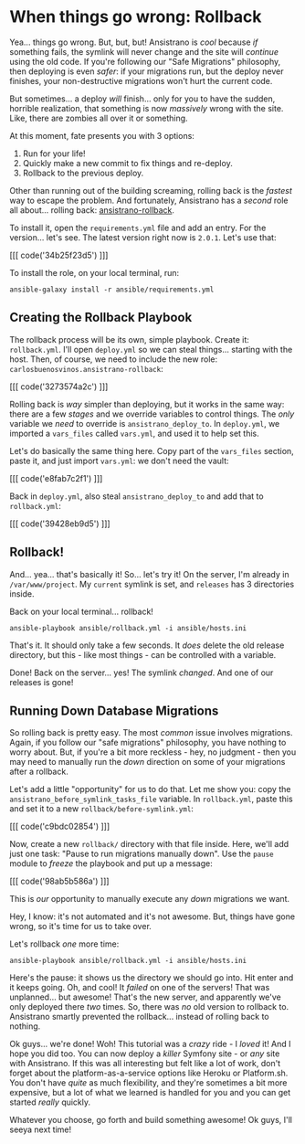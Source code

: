 # When things go wrong: Rollback

Yea... things go wrong. But, but, but! Ansistrano is *cool* because *if* something
fails, the symlink will never change and the site will *continue* using the old
code. If you're following our "Safe Migrations" philosophy, then deploying is even
*safer*: if your migrations run, but the deploy never finishes, your non-destructive
migrations won't hurt the current code.

But sometimes... a deploy *will* finish... only for you to have the sudden, horrible
realization, that something is now *massively* wrong with the site. Like, there
are zombies all over it or something.

At this moment, fate presents you with 3 options:

1. Run for your life!
2. Quickly make a new commit to fix things and re-deploy.
3. Rollback to the previous deploy.

Other than running out of the building screaming, rolling back is the *fastest*
way to escape the problem. And fortunately, Ansistrano has a *second* role all
about... rolling back: [ansistrano-rollback][ansistrano_rollback].

To install it, open the `requirements.yml` file and add an entry. For the version...
let's see. The latest version right now is `2.0.1`. Let's use that:

[[[ code('34b25f23d5') ]]]

To install the role, on your local terminal, run:

```terminal
ansible-galaxy install -r ansible/requirements.yml
```

## Creating the Rollback Playbook

The rollback process will be its own, simple playbook. Create it: `rollback.yml`.
I'll open `deploy.yml` so we can steal things... starting with the host. Then, of
course, we need to include the new role: `carlosbuenosvinos.ansistrano-rollback`:

[[[ code('3273574a2c') ]]]

Rolling back is *way* simpler than deploying, but it works in the same way: there
are a few *stages* and we override variables to control things. The *only* variable
we *need* to override is `ansistrano_deploy_to`. In `deploy.yml`, we imported a
`vars_files` called `vars.yml`, and used it to help set this.

Let's do basically the same thing here. Copy part of the `vars_files` section, paste
it, and just import `vars.yml`: we don't need the vault:

[[[ code('e8fab7c2f1') ]]]

Back in `deploy.yml`, also steal `ansistrano_deploy_to` and add that to `rollback.yml`:

[[[ code('39428eb9d5') ]]]

## Rollback!

And... yea... that's basically it! So... let's try it! On the server, I'm already
in `/var/www/project`. My `current` symlink is set, and `releases` has 3 directories
inside.

Back on your local terminal... rollback!

```terminal
ansible-playbook ansible/rollback.yml -i ansible/hosts.ini
```

That's it. It should only take a few seconds. It *does* delete the old release
directory, but this - like most things - can be controlled with a variable.

Done! Back on the server... yes! The symlink *changed*. And one of our releases
is gone!

## Running Down Database Migrations

So rolling back is pretty easy. The most *common* issue involves migrations. Again,
if you follow our "safe migrations" philosophy, you have nothing to worry about.
But, if you're a bit more reckless - hey, no judgment - then you may need to manually
run the *down* direction on some of your migrations after a rollback.

Let's add a little "opportunity" for us to do that. Let me show you: copy the
`ansistrano_before_symlink_tasks_file` variable. In `rollback.yml`, paste this
and set it to a new `rollback/before-symlink.yml`:

[[[ code('c9bdc02854') ]]]

Now, create a new `rollback/` directory with that file inside. Here, we'll add
just one task: "Pause to run migrations manually down". Use the `pause` module
to *freeze* the playbook and put up a message:

[[[ code('98ab5b586a') ]]]

This is *our* opportunity to manually execute any *down* migrations we want.

Hey, I know: it's not automated and it's not awesome. But, things have gone wrong,
so it's time for us to take over.

Let's rollback *one* more time:

```terminal-silent
ansible-playbook ansible/rollback.yml -i ansible/hosts.ini
```

Here's the pause: it shows us the directory we should go into. Hit enter and it
keeps going. Oh, and cool! It *failed* on one of the servers! That was unplanned...
but awesome! That's the new server, and apparently we've only deployed there *two*
times. So, there was *no* old version to rollback to. Ansistrano smartly prevented
the rollback... instead of rolling back to nothing.

Ok guys... we're done! Woh! This tutorial was a *crazy* ride - I *loved* it! And
I hope you did too. You can now deploy a *killer* Symfony site - or *any* site with
Ansistrano. If this was all interesting but felt like a lot of work, don't forget
about the platform-as-a-service options like Heroku or Platform.sh. You don't have
*quite* as much flexibility, and they're sometimes a bit more expensive, but a lot
of what we learned is handled for you and you can get started *really* quickly.

Whatever you choose, go forth and build something awesome! Ok guys, I'll seeya next
time!


[ansistrano_rollback]: https://github.com/ansistrano/rollback
